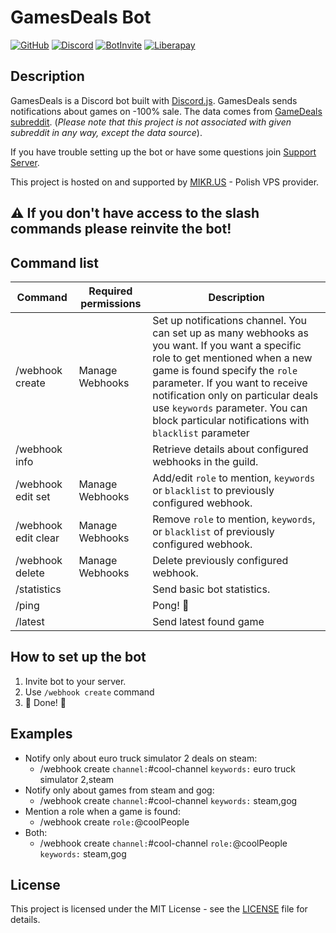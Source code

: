 # GamesDeals Bot

[![GitHub](https://img.shields.io/github/license/mikolajkalwa/GamesDealsBot?style=for-the-badge)](LICENSE)
[![Discord](https://img.shields.io/discord/731855809818132480?style=for-the-badge&logo=discord)](https://discord.gg/ZkjqCmM)
[![BotInvite](https://img.shields.io/badge/Discord-Add%20bot%20to%20your%20server!-blue?style=for-the-badge&logo=discord)](https://discord.com/api/oauth2/authorize?client_id=396466836331429889&permissions=536870912&scope=bot%20applications.commands)
[![Liberapay](https://img.shields.io/liberapay/goal/mikolajkalwa?style=for-the-badge&logo=liberapay)](https://liberapay.com/mikolajkalwa/)

## Description

GamesDeals is a Discord bot built with [Discord.js](https://github.com/discordjs/discord.js/). GamesDeals sends notifications about games on -100% sale. The data comes from [GameDeals subreddit](https://www.reddit.com/r/GameDeals). (*Please note that this project is not associated with given subreddit in any way, except the data source*).

If you have trouble setting up the bot or have some questions join [Support Server](https://discord.gg/ZkjqCmM).

This project is hosted on and supported by [MIKR.US](https://mikr.us/) - Polish VPS provider. 

## ⚠️ If you don't have access to the slash commands please reinvite the bot!

## Command list

| Command             | Required permissions | Description                                                                                                                                                                                                                                                                                                                             |
| ------------------- | -------------------- | --------------------------------------------------------------------------------------------------------------------------------------------------------------------------------------------------------------------------------------------------------------------------------------------------------------------------------------- |
| /webhook create     | Manage Webhooks      | Set up notifications channel. You can set up as many webhooks as you want. If you want a specific role to get mentioned when a new game is found specify the `role` parameter. If you want to receive notification only on particular deals use `keywords` parameter. You can block particular notifications with `blacklist` parameter |
| /webhook info       |                      | Retrieve details about configured webhooks in the guild.                                                                                                                                                                                                                                                                                |
| /webhook edit set   | Manage Webhooks      | Add/edit `role` to mention, `keywords` or `blacklist` to previously configured webhook.                                                                                                                                                                                                                                                 |
| /webhook edit clear | Manage Webhooks      | Remove `role` to mention, `keywords`, or `blacklist` of previously configured webhook.                                                                                                                                                                                                                                                  |
| /webhook delete     | Manage Webhooks      | Delete previously configured webhook.                                                                                                                                                                                                                                                                                                   |
| /statistics         |                      | Send basic bot statistics.                                                                                                                                                                                                                                                                                                              |
| /ping               |                      | Pong! 🏓                                                                                                                                                                                                                                                                                                                                |
| /latest             |                      | Send latest found game                                                                                                                                                                                                                                                                                                                  |

## How to set up the bot

1. Invite bot to your server.
2. Use `/webhook create` command
3. 🎉 Done! 🎉

## Examples

- Notify only about euro truck simulator 2 deals on steam:
  - /webhook create `channel:`#cool-channel `keywords:` euro truck simulator 2,steam
- Notify only about games from steam and gog:
  - /webhook create `channel:`#cool-channel `keywords:` steam,gog
- Mention a role when a game is found:
  - /webhook create `role:`@coolPeople
- Both: 
  - /webhook create `channel:`#cool-channel `role:`@coolPeople `keywords:` steam,gog

## License

This project is licensed under the MIT License - see the [LICENSE](LICENSE) file for details.
